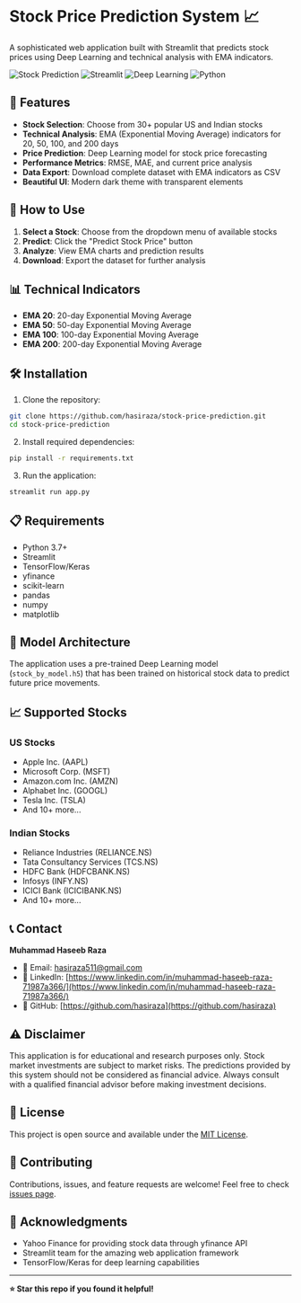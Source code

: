 # Stock Price Prediction System 📈

A sophisticated web application built with Streamlit that predicts stock prices using Deep Learning and technical analysis with EMA indicators.

![Stock Prediction](https://img.shields.io/badge/Stock-Prediction-blue) ![Streamlit](https://img.shields.io/badge/Streamlit-Web_App-red) ![Deep Learning](https://img.shields.io/badge/Deep-Learning-orange) ![Python](https://img.shields.io/badge/Python-3.x-green)

## 🌟 Features

- **Stock Selection**: Choose from 30+ popular US and Indian stocks
- **Technical Analysis**: EMA (Exponential Moving Average) indicators for 20, 50, 100, and 200 days
- **Price Prediction**: Deep Learning model for stock price forecasting
- **Performance Metrics**: RMSE, MAE, and current price analysis
- **Data Export**: Download complete dataset with EMA indicators as CSV
- **Beautiful UI**: Modern dark theme with transparent elements

## 🚀 How to Use

1. **Select a Stock**: Choose from the dropdown menu of available stocks
2. **Predict**: Click the "Predict Stock Price" button
3. **Analyze**: View EMA charts and prediction results
4. **Download**: Export the dataset for further analysis

## 📊 Technical Indicators

- **EMA 20**: 20-day Exponential Moving Average
- **EMA 50**: 50-day Exponential Moving Average  
- **EMA 100**: 100-day Exponential Moving Average
- **EMA 200**: 200-day Exponential Moving Average

## 🛠️ Installation

1. Clone the repository:
```bash
git clone https://github.com/hasiraza/stock-price-prediction.git
cd stock-price-prediction
```

2. Install required dependencies:
```bash
pip install -r requirements.txt
```

3. Run the application:
```bash
streamlit run app.py
```

## 📋 Requirements

- Python 3.7+
- Streamlit
- TensorFlow/Keras
- yfinance
- scikit-learn
- pandas
- numpy
- matplotlib

## 🎯 Model Architecture

The application uses a pre-trained Deep Learning model (`stock_by_model.h5`) that has been trained on historical stock data to predict future price movements.

## 📈 Supported Stocks

### US Stocks
- Apple Inc. (AAPL)
- Microsoft Corp. (MSFT)
- Amazon.com Inc. (AMZN)
- Alphabet Inc. (GOOGL)
- Tesla Inc. (TSLA)
- And 10+ more...

### Indian Stocks
- Reliance Industries (RELIANCE.NS)
- Tata Consultancy Services (TCS.NS)
- HDFC Bank (HDFCBANK.NS)
- Infosys (INFY.NS)
- ICICI Bank (ICICIBANK.NS)
- And 10+ more...

## 📞 Contact

**Muhammad Haseeb Raza**  
- 📧 Email: [hasiraza511@gmail.com](mailto:hasiraza511@gmail.com)
- 💼 LinkedIn: [https://www.linkedin.com/in/muhammad-haseeb-raza-71987a366/](https://www.linkedin.com/in/muhammad-haseeb-raza-71987a366/)
- 🐙 GitHub: [https://github.com/hasiraza](https://github.com/hasiraza)

## ⚠️ Disclaimer

This application is for educational and research purposes only. Stock market investments are subject to market risks. The predictions provided by this system should not be considered as financial advice. Always consult with a qualified financial advisor before making investment decisions.

## 📜 License

This project is open source and available under the [MIT License](LICENSE).

## 🤝 Contributing

Contributions, issues, and feature requests are welcome! Feel free to check [issues page](https://github.com/hasiraza/stock-price-prediction/issues).

## 🙏 Acknowledgments

- Yahoo Finance for providing stock data through yfinance API
- Streamlit team for the amazing web application framework
- TensorFlow/Keras for deep learning capabilities

---

**⭐ Star this repo if you found it helpful!**